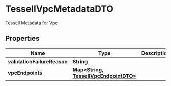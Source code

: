 

# TessellVpcMetadataDTO

Tessell Metadata for Vpc

## Properties

Name | Type | Description | Notes
------------ | ------------- | ------------- | -------------
**validationFailureReason** | **String** |  |  [optional]
**vpcEndpoints** | [**Map&lt;String, TessellVpcEndpointDTO&gt;**](TessellVpcEndpointDTO.md) |  |  [optional]



